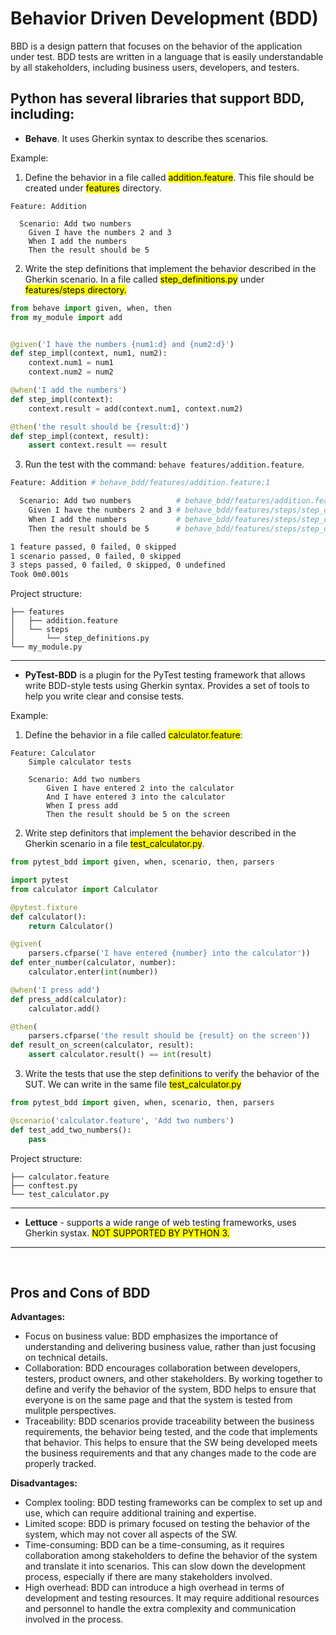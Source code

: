 # Behavior Driven Development (BDD)


BBD is a design pattern that focuses on the behavior of the application under test. BDD tests are written in a language that is easily understandable by all stakeholders, including business users, developers, and testers.


## Python has several libraries that support BDD, including:
- **Behave**. It uses Gherkin syntax to describe thes scenarios.

Example:
1. Define the behavior in a file called <mark>addition.feature</mark>. This file should be created under <mark>features</mark> directory.
```gherkin
Feature: Addition

  Scenario: Add two numbers
    Given I have the numbers 2 and 3
    When I add the numbers
    Then the result should be 5
```

2. Write the step definitions that implement the behavior described in the Gherkin scenario. In a file called <mark>step_definitions.py</mark> under <mark>features/steps<mark> directory.
```python
from behave import given, when, then
from my_module import add


@given('I have the numbers {num1:d} and {num2:d}')
def step_impl(context, num1, num2):
    context.num1 = num1
    context.num2 = num2

@when('I add the numbers')
def step_impl(context):
    context.result = add(context.num1, context.num2)

@then('the result should be {result:d}')
def step_impl(context, result):
    assert context.result == result
```

3. Run the test with the command: ```behave features/addition.feature```.

```sh
Feature: Addition # behave_bdd/features/addition.feature:1

  Scenario: Add two numbers          # behave_bdd/features/addition.feature:3
    Given I have the numbers 2 and 3 # behave_bdd/features/steps/step_definitions.py:5 0.000s
    When I add the numbers           # behave_bdd/features/steps/step_definitions.py:10 0.000s
    Then the result should be 5      # behave_bdd/features/steps/step_definitions.py:14 0.000s

1 feature passed, 0 failed, 0 skipped
1 scenario passed, 0 failed, 0 skipped
3 steps passed, 0 failed, 0 skipped, 0 undefined
Took 0m0.001s
```

Project structure:
```
├── features
│   ├── addition.feature
│   └── steps
│       └── step_definitions.py
└── my_module.py
```

---

- **PyTest-BDD** is a plugin for the PyTest testing framework that allows write BDD-style tests using Gherkin syntax. Provides a set of tools to help you write clear and consise tests.

Example:
1. Define the behavior in a file called <mark>calculator.feature</mark>:
```gherkin
Feature: Calculator
    Simple calculator tests

    Scenario: Add two numbers
        Given I have entered 2 into the calculator
        And I have entered 3 into the calculator
        When I press add
        Then the result should be 5 on the screen
```

2. Write step definitors that implement the behavior described in the Gherkin scenario in a file <mark>test_calculator.py</mark>.
```python
from pytest_bdd import given, when, scenario, then, parsers

import pytest
from calculator import Calculator

@pytest.fixture
def calculator():
    return Calculator()

@given(
    parsers.cfparse('I have entered {number} into the calculator'))
def enter_number(calculator, number):
    calculator.enter(int(number))

@when('I press add')
def press_add(calculator):
    calculator.add()

@then(
    parsers.cfparse('the result should be {result} on the screen'))
def result_on_screen(calculator, result):
    assert calculator.result() == int(result)
```

3. Write the tests that use the step definitions to verify the behavior of the SUT. We can write in the same file <mark>test_calculator.py</mark>

```python
from pytest_bdd import given, when, scenario, then, parsers

@scenario('calculator.feature', 'Add two numbers')
def test_add_two_numbers():
    pass
```

Project structure:
```
├── calculator.feature
├── conftest.py
└── test_calculator.py
```

---
- **Lettuce** - supports a wide range of web testing frameworks, uses Gherkin systax. <mark>NOT SUPPORTED BY PYTHON 3.</mark>

---
<br>

## Pros and Cons of BDD

**Advantages:**
- Focus on business value: BDD emphasizes the importance of understanding and delivering business value, rather than just focusing on technical details.
- Collaboration: BDD encourages collaboration between developers, testers, product owners, and other stakeholders. By working together to define and verify the behavior of the system, BDD helps to ensure that everyone is on the same page and that the system is tested from mulitple perspectives.
- Traceability: BDD scenarios provide traceability between the business requirements, the behavior being tested, and the code that implements that behavior. This helps to ensure that the SW being developed meets the business requirements and that any changes made to the code are properly tracked.

**Disadvantages:**
- Complex tooling: BDD testing frameworks can be complex to set up and use, which can require additional training and expertise.
- Limited scope: BDD is primary focused on testing the behavior of the system, which may not cover all aspects of the SW.
- Time-consuming: BDD can be a time-consuming, as it requires collaboration among stakeholders to define the behavior of the system and translate it into scenarios. This can slow down the development process, especially if there are many stakeholders involved.
- High overhead: BDD can introduce a high overhead in terms of development and testing resources. It may require additional resources and personnel to handle the extra complexity and communication involved in the process.